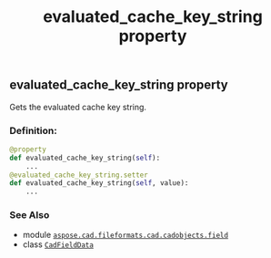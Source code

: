﻿---
title: evaluated_cache_key_string property
second_title: Aspose.CAD for Python via .NET API References
description: 
type: docs
weight: 120
url: /python-net/aspose.cad.fileformats.cad.cadobjects.field/cadfielddata/evaluated_cache_key_string/
is_root: false
---

## evaluated_cache_key_string property


Gets the evaluated cache key string.
### Definition:
```python
@property
def evaluated_cache_key_string(self):
    ...
@evaluated_cache_key_string.setter
def evaluated_cache_key_string(self, value):
    ...
```

### See Also
* module [`aspose.cad.fileformats.cad.cadobjects.field`](../../)
* class [`CadFieldData`](/cad/python-net/aspose.cad.fileformats.cad.cadobjects.field/cadfielddata)
